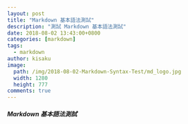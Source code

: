 ```yaml
---
layout: post
title: "Markdown 基本語法測試"
description: "測試 Markdown 基本語法測試"
date: 2018-08-02 13:43:00+0800
categories: [markdown]
tags:
  - markdown
author: kisaku
image:
  path: /img/2018-08-02-Markdown-Syntax-Test/md_logo.jpg
  width: 1280
  height: 777
comments: true
---
```


##### Markdown 基本語法測試
